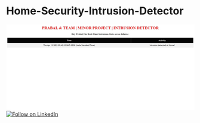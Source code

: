 # Home-Security-Intrusion-Detector
![Output](output.jpg)
[![Follow on LinkedIn](https://img.shields.io/badge/Follow%20on%20LinkedIn-0077B5?style=for-the-badge&logo=linkedin)](https://www.linkedin.com/comm/mynetwork/discovery-see-all?usecase=PEOPLE_FOLLOWS&followMember=manhasprabal)
